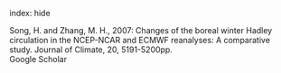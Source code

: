 index: hide

<div class="Citation">

  <div class="Citation-body">
    <div class="Citation-text">Song, H. and Zhang, M. H., 2007: Changes of the boreal winter Hadley circulation in the NCEP-NCAR and ECMWF reanalyses: A comparative study. <span class="Article-journal">Journal of Climate, </span><span class="Article-volume">20, </span>5191-5200pp.</div>
    <div class="Citation-links">
      <div class="CitationLink" data-href="https://scholar.google.com/scholar?q=Changes+of+the+boreal+winter+Hadley+circulation+in+the+NCEP-NCAR+and+ECMWF+reanalyses%3A+A+comparative+study">
        <div class="CitationLink-icon CitationLink-Scholar"></div>
        <div class="CitationLink-text">Google Scholar</div>
      </div>
    </div>
  </div>
</div>


<div class="Citation-copy">

</div>